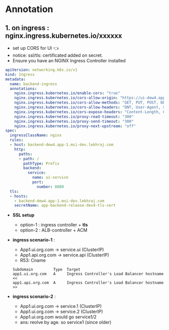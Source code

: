 # Annotation
## 1. on ingress : nginx.ingress.kubernetes.io/xxxxxx
- set up CORS for UI :point_left:
- notice: ssl/tls: certificated added on secret.
- Ensure you have an NGINX Ingress Controller installed
```yaml
apiVersion: networking.k8s.io/v1
kind: Ingress
metadata:
  name: backend-ingress
  annotations:
    nginx.ingress.kubernetes.io/enable-cors: "true"
    nginx.ingress.kubernetes.io/cors-allow-origin: "https://ui-dew4.app-1.msi-dev.lekhraj.com"
    nginx.ingress.kubernetes.io/cors-allow-methods: "GET, PUT, POST, DELETE, PATCH, OPTIONS"
    nginx.ingress.kubernetes.io/cors-allow-headers: "DNT, User-Agent, X-Requested-With, If-Modified-Since, Cache-Control, Content-Type, Range, Correlation-id, authorization"
    nginx.ingress.kubernetes.io/cors-expose-headers: "Content-Length, Content-Range"
    nginx.ingress.kubernetes.io/proxy-read-timeout: "300"
    nginx.ingress.kubernetes.io/proxy-send-timeout: "300"
    nginx.ingress.kubernetes.io/proxy-next-upstream: "off"
spec:
  ingressClassName: nginx
  rules:
  - host: backend-dew4.app-1.msi-dev.lekhraj.com
    http:
      paths:
      - path: /
        pathType: Prefix
        backend:
          service:
            name: ui-service
            port:
              number: 8080
  tls:
  - hosts:
    - backend-dew4.app-1.msi-dev.lekhraj.com
    secretName: app-backend-release-dev4-tls-cert
```
- **SSL setup**
  - option-1 : ingress controller + **tls**
  - option-2 : ALB-controller + ACM
  
- **ingress scenario-1** :
    - App1.ui.org.com → service.ui (ClusterIP)
    - App1.api.org.com → service.api (ClusterIP)
    - R53: Cname
    ```
    Subdomain	      Type	Target
    app1.ui.org.com	  A	    Ingress Controller's Load Balancer hostname <<
    app1.api.org.com  A	    Ingress Controller's Load Balancer hostname >>
    ```
- **ingress scenario-2** :
  - App1.ui.org.com → service.1 (ClusterIP)
  - App1.ui.org.com → service.2 (ClusterIP)
  - App1.ui.org.com would go service1/2
  - ans: reolve by age. so service1 (since older)
